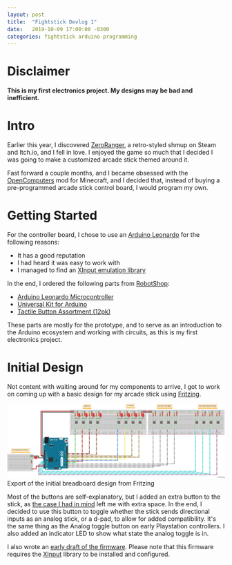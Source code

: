```yaml
---
layout: post
title:  "Fightstick Devlog 1"
date:   2019-10-09 17:00:00 -0300
categories: fightstick arduino programming
---
```


<style>
  figure {
    max-width: 900px;
    margin-left: auto;
    margin-right: auto;
  }
</style>

# Disclaimer

**This is my first electronics project. My designs may be bad and inefficient.**

# Intro

Earlier this year, I discovered [ZeroRanger][zeroranger], a retro-styled shmup on Steam and Itch.io, and I fell in love.
I enjoyed the game so much that I decided I was going to make a customized arcade stick themed around it.

Fast forward a couple months, and I became obsessed with the [OpenComputers][opencomputers] mod for Minecraft, and I decided that, instead of buying a pre-programmed arcade stick control board, I would program my own.

# Getting Started

For the controller board, I chose to use an [Arduino Leonardo][arduino] for the following reasons:
- It has a good reputation
- I had heard it was easy to work with
- I managed to find an [XInput emulation library][xinput]

In the end, I ordered the following parts from [RobotShop][robotshop]:
- [Arduino Leonardo Microcontroller](https://www.robotshop.com/ca/en/arduino-leonardo-microcontroller-headers.html)
- [Universal Kit for Arduino](https://www.robotshop.com/ca/en/universal-kit-arduino.html)
- [Tactile Button Assortment (12pk)](https://www.robotshop.com/ca/en/tactile-button-assortment-12pk.html)

These parts are mostly for the prototype, and to serve as an introduction to the Arduino ecosystem and working with circuits, as this is my first electronics project.

# Initial Design

Not content with waiting around for my components to arrive, I got to work on coming up with a basic design for my arcade stick using [Fritzing][fritzing].



<figure style="">
  <a href="/assets/files/97EE8A73-0B6E-4F80-A35E-52817737EEC1/breadboard.png">
    <img src="/assets/files/97EE8A73-0B6E-4F80-A35E-52817737EEC1/breadboard.png" alt="Initial fightstick circuit diagram">
  </a>
  <figcaption>Export of the initial breadboard design from Fritzing</figcaption>
</figure>

Most of the buttons are self-explanatory, but I added an extra button to the stick, as [the case I had in mind][stickbody] left me with extra space.
In the end, I decided to use this button to toggle whether the stick sends directional inputs as an analog stick, or a d-pad, to allow for added compatibility. It's the same thing as the Analog toggle button on early Playstation controllers.
I also added an indicator LED to show what state the analog toggle is in.

I also wrote an [early draft of the firmware][firmware].
Please note that this firmware requires the [XInput][xinput] library to be installed and configured.

[zeroranger]: https://se-made.com/zeroranger.html
[opencomputers]: https://github.com/MightyPirates/OpenComputers
[arduino]: https://www.arduino.cc/en/Main/Arduino_BoardLeonardo
[xinput]: https://github.com/dmadison/ArduinoXInput
[robotshop]: https://www.robotshop.com/ca/
[fritzing]: http://fritzing.org/home/
[stickbody]: https://allfightsticks.com/collections/14-enclosures/products/14-semi-modular-body
[firmware]: https://github.com/MykeMcG/fightstick/commit/865be2b384afc134c67224370c80d6b5f1c03d79